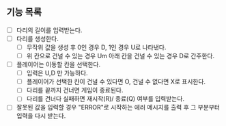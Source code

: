 ## 기능 목록
- [ ] 다리의 길이를 입력받는다.
- [ ] 다리를 생성한다.
  - [ ] 무작위 값을 생성 후 0인 경우 D, 1인 경우 U로 나타낸다.
  - [ ] 위 칸으로 건널 수 있는 경우 Um 아래 칸을 건널 수 있는 경우 D로 간주한다.
-[ ] 플레이어는 이동할 칸을 선택한다.
  - [ ] 입력은 U,D 만 가능하다.
  - [ ] 플레이어가 선택한 칸이 건널 수 있다면 O, 건널 수 없다면 X로 표시한다.
  - [ ] 다리를 끝까지 건너면 게임이 종료된다.
  - [ ] 다리를 건너다 실패하면 재시작(R)/ 종료(Q) 여부를 입력받는다.
- [ ] 잘못된 값을 입력할 경우 "ERROR"로 시작하는 에러 메시지를 출력 후 그 부분부터 입력을 다시 받는다.